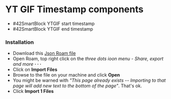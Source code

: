 # YT GIF Timestamp components

- #42SmartBlock YTGIF start timestamp
- #42SmartBlock YTGIF end timestamp

### Installation
- Download this [Json Roam file](https://github.com/kauderk/kauderk.github.io/tree/main/yt-gif-extension/install/components)
- Open Roam, top right click on the *three dots ioon menu - Share, export and more* **· · ·**
- Click on **Import Files**
- Browse to the file on your machine and click **Open**
- You might be warned with *"This page already exists -- Importing to that page will add new text to the bottom of the page"*. That's ok.
- Click **Import 1 Files**